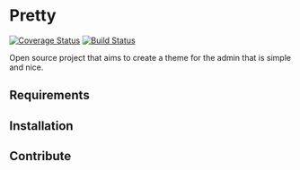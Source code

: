 # Pretty

[![Coverage Status](https://coveralls.io/repos/github/DavidLSO/pretty/badge.svg?branch=master)](https://coveralls.io/github/DavidLSO/pretty?branch=master)
[![Build Status](https://travis-ci.com/DavidLSO/pretty.svg?branch=master)](https://travis-ci.com/DavidLSO/pretty)

Open source project that aims to create a theme for the admin that is simple and nice.

## Requirements

## Installation

## Contribute